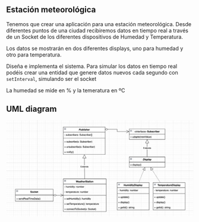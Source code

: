 ## Estación meteorológica

Tenemos que crear una aplicación para una estación meteorológica. Desde diferentes puntos de una ciudad recibiremos datos en tiempo real a través de un Socket de los diferentes dispositivos de Humedad y Temperatura.

Los datos se mostrarán en dos diferentes displays, uno para humedad y otro para temperatura.

Diseña e implementa el sistema. Para simular los datos en tiempo real podéis crear una entidad que genere datos nuevos cada segundo con `setInterval`, simulando ser el socket

La humedad se mide en % y la temeratura en ºC

## UML diagram

![alt text](uml-diagram.png)
